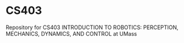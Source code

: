 # CS403
Repository for CS403 INTRODUCTION TO ROBOTICS: PERCEPTION, MECHANICS, DYNAMICS, AND CONTROL at UMass

